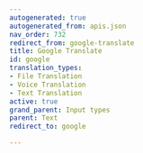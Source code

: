```yaml
---
autogenerated: true
autogenerated_from: apis.json
nav_order: 732
redirect_from: google-translate
title: Google Translate
id: google
translation_types:
- File Translation
- Voice Translation
- Text Translation
active: true
grand_parent: Input types
parent: Text
redirect_to: google

---
```


